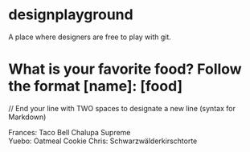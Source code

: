 # designplayground
A place where designers are free to play with git.


# What is your favorite food? Follow the format [name]: [food]  
// End your line with TWO spaces to designate a new line (syntax for Markdown)  
  
Frances: Taco Bell Chalupa Supreme  
Yuebo: Oatmeal Cookie
Chris: Schwarzwälderkirschtorte  
